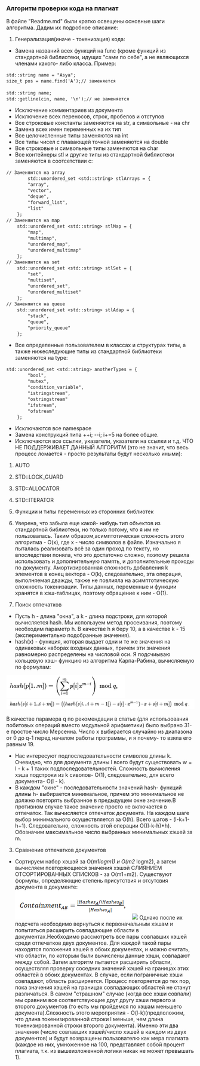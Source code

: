 
### Алгоритм проверки кода на плагиат
В файле "Readme.md" были кратко освещены основные шаги алгоритма. Дадим их подробное описание:
1) Генерализация(иначе - токенизация) кода: 
* Замена названий всех функций на func (кроме функций из стандартной библиотеки, идущих "сами по себе", а не являющихся членами какого- либо класса. Пример:
```
std::string name = "Asya";
size_t pos = name.find('A');// заменяется

std::string name;
std::getline(cin, name, '\n');// не заменяется
```
* Исключение комментариев из документа
* Исключение всех переносов, строк, пробелов и отступов
* Все строковые константы заменяются на str, а символьные - на chr
* Замена всех имен переменных на их тип
* Все целочисленные типы заменяются на int
* Все типы чисел с плавающей точкой заменяются на double
* Все строковые и символьные типы заменяются на char
* Все контейнеры stl и другие типы из стандартной библиотеки заменяются в соотсетствии с:
```
// Заменяются на array
		std::unordered_set <std::string> stlArrays = {
		"array",
		"vector",
		"deque",
		"forward_list",
		"list"
	};
// Заменяются на map
	std::unordered_set <std::string> stlMap = {
		"map",
		"multimap",
		"unordered_map",
		"unordered_multimap"
	};
// Заменяются на set
	std::unordered_set <std::string> stlSet = {
		"set",
		"multiset",
		"unordered_set",
		"unordered_multiset"
	};
// Заменяются на queue
	std::unordered_set <std::string> stlAdap = {
		"stack",
		"queue",
		"priority_queue"
	};
```
* Все определенные пользователем в классах и структурах типы, а также нижеследующие типы из стандартной библиотеки заменяются на type:
```
std::unordered_set <std::string> anotherTypes = {
		"bool",
		"mutex",
		"condition_variable",
		"istringstream",
		"ostringstream"
		"ifstream",
		"ofstream"
	};
```
* Исключаются все namespace
* Замена конструкций типа ++i; --i; i+=5 на более общие.
* Исключаются все ссылки, указатели, указатели на ссылки и т.д.
ЧТО НЕ ПОДДЕРЖИВАЕТ ДАННЫЙ АЛГОРИТМ (это не значит, что весь процесс ломается - просто результаты будут несколько иными):
1) AUTO
2) STD::LOCK_GUARD
3) STD::ALLOCATOR
4) STD::ITERATOR
5) Функции и типы переменных из сторонних библиотек
6) Уверена, что забыла еще какой- нибудь тип объектов из стандартной библиотеки, но только потому, что я им не пользовалась. 
Таким образом,асимптотическая сложность этого алгоритма - O(x), где x - число символов в файле. Изначально я пыталась реализовать всё за один проход по тексту, но впоследствии поняла, что это достаточно сложно, поэтому решила использовать и дополнительную память, и дополнительные проходы по документу. Амортизированная сложность добавления k элементов в конец вектора - O(k), следовательно, эта операция, выполняемая дважды, также не повлияла на асимптотическую сложность токенизации. Типы данных, переменные и функции хранятся в хэш-таблицах, поэтому обращение к ним - O(1).


2) Поиск отпечатков
* Пусть h - длина "окна", а k - длина подстроки, для которой вычисляется hash. Мы используем метод просеивания, поэтому необходим параметр h. В качестве h я беру 10, а в качестве k - 15 (экспериментально подобранные значения). 
* hash(x) - функция, которая выдает одни и те же значения на одинаковых наборах входных данных, причем эти значения равномерно распределены на числовой оси. Я подсчиываю кольцевую хэш- функцию из алгоритма Карпа-Рабина, вычисляемую по формулам:

![](formula/Хэш_для_строки_длиной_m.png)
![](formula/Вычисление_следующего_значения_хэша.png)

В качестве парамера q по рекомендации в статье (для использования побитовых операций вместо модульной арифметики) было выбрано 31-е простое число Мерсенна. Число x выбирается случайно из диапазона от 0 до q-1 перед началом работы программы, и я почему- то взяла его равным 19. 
* Нас интересуют подпоследовательности символов длины k. Очевидно, что для документа длины l всего будут существовать w = l - k + 1 таких подпоследовательностей. Сложность вычисления хэша подстроки из k сиволов- O(1), следовательно, для всего документа- O(l - k). 
* В каждом "окне" - последовательности значений hash- функций длины h- выбирается минимальное, причем это минимальное не должно повторять выбранное в предыдущем окне значение.В противном случае такое значение просто не включается в отпечаток. Так вычисляется отпечаток документа. На каждом шаге выбор минимального осуществляется за O(h). Всего шагов - (l-k+1-h+1). Следовательно, сложность этой операции O((l-k-h)*h). Обозначим максимальное число выбранных минимальных хэшей за m.
3) Сравнение отпечатков документов
* Сортируем набор хэшэй за O(m1*logm1) и O(m2* logm2), а затем вычисляем повторяющиеся значения хэшэй СЛИЯНИЕМ ОТСОРТИРОВАННЫХ СПИСКОВ - за O(m1+m2). Cуществуют формулы, определяющие степень присутствия и отсутсвия документа в документе:
![](formula/Степень_присутствия.png)
![](formula/Степень_отсутсвия.png)
 Однако после их подсчета необходимо вернуться к первоначальным хэшам и попытаться расширить совпадающие области в документах.Необходимо рассмотреть все пары совпавших хэшей среди отпечатков двух документов. Для каждой такой пары находятся положения хэшей в обоих документах, и можно считать, что области, по которым были вычислены данные хэши, совпадают между собой. Затем алгоритм пытается расширить области, осуществляя проверку соседних значений хэшей на границах этих областей в обоих документах. В случае, если пограничные хэши совпадают, область расширяется. Процесс повторяется до тех пор, пока значения хэшей на границах совпадающих областей не станут различаться. В самом "страшном" случае (когда все хэши совпали) мы сравним все соответствующие друг другу хэши первого и второго документов (то есть мы пройдемся по хэшам меньшего документа).Сложность этого мероприятия - O(l-k)(предположим, что длина токенизированной строки l меньше, чем длина токенизированной строки второго документа).
 Именно эти два значения (число совпавших хэшей/число хэшей в каждом из двух документов) и будут возвращены пользователю как мера плагиата (каждое из них, умноженное на 100, представляет собой процент плагиата, т.к. из вышеизложенной логики никак не может превышать 1). 

